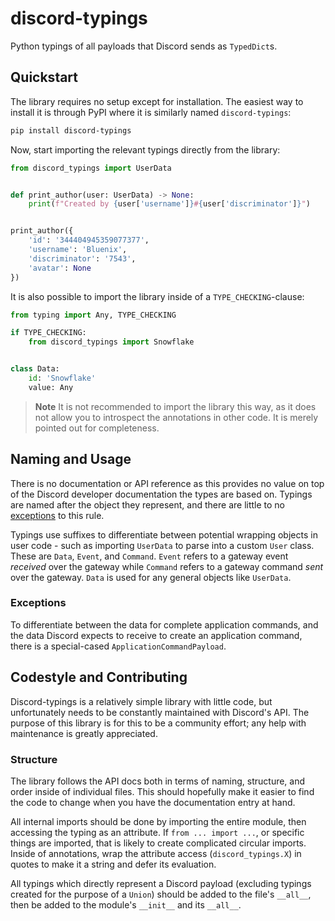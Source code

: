 # discord-typings

Python typings of all payloads that Discord sends as `TypedDict`s.

## Quickstart

The library requires no setup except for installation. The easiest way to
install it is through PyPI where it is similarly named `discord-typings`:

```bash
pip install discord-typings
```

Now, start importing the relevant typings directly from the library:

```python
from discord_typings import UserData


def print_author(user: UserData) -> None:
    print(f"Created by {user['username']}#{user['discriminator']}")


print_author({
    'id': '344404945359077377',
    'username': 'Bluenix',
    'discriminator': '7543',
    'avatar': None
})
```

It is also possible to import the library inside of a `TYPE_CHECKING`-clause:

```python
from typing import Any, TYPE_CHECKING

if TYPE_CHECKING:
    from discord_typings import Snowflake


class Data:
    id: 'Snowflake'
    value: Any
```

> **Note**
> It is not recommended to import the library this way, as it does not allow
> you to introspect the annotations in other code. It is merely pointed out
> for completeness.

## Naming and Usage

There is no documentation or API reference as this provides no value on top of
the Discord developer documentation the types are based on. Typings are named
after the object they represent, and there are little to no
[exceptions](#exceptions) to this rule.

Typings use suffixes to differentiate between potential wrapping objects in
user code - such as importing `UserData` to parse into a custom `User` class.
These are `Data`, `Event`, and `Command`. `Event` refers to a gateway event
*received* over the gateway while `Command` refers to a gateway command *sent*
over the gateway. `Data` is used for any general objects like `UserData`.

### Exceptions

To differentiate between the data for complete application commands, and the
data Discord expects to receive to create an application command, there is
a special-cased `ApplicationCommandPayload`.

## Codestyle and Contributing

Discord-typings is a relatively simple library with little code, but
unfortunately needs to be constantly maintained with Discord's API.
The purpose of this library is for this to be a community effort;
any help with maintenance is greatly appreciated.

### Structure

The library follows the API docs both in terms of naming, structure, and order
inside of individual files. This should hopefully make it easier to find the
code to change when you have the documentation entry at hand.

All internal imports should be done by importing the entire module, then
accessing the typing as an attribute. If `from ... import ...`, or specific
things are imported, that is likely to create complicated circular imports.
Inside of annotations, wrap the attribute access (`discord_typings.X`) in
quotes to make it a string and defer its evaluation.

All typings which directly represent a Discord payload (excluding typings
created for the purpose of a `Union`) should be added to the file's `__all__`,
then be added to the module's `__init__` and its `__all__`.

